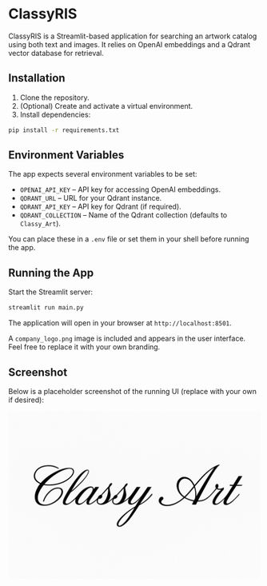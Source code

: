 # ClassyRIS

ClassyRIS is a Streamlit-based application for searching an artwork catalog using both text and images. It relies on OpenAI embeddings and a Qdrant vector database for retrieval.

## Installation

1. Clone the repository.
2. (Optional) Create and activate a virtual environment.
3. Install dependencies:

```bash
pip install -r requirements.txt
```

## Environment Variables

The app expects several environment variables to be set:

- `OPENAI_API_KEY` – API key for accessing OpenAI embeddings.
- `QDRANT_URL` – URL for your Qdrant instance.
- `QDRANT_API_KEY` – API key for Qdrant (if required).
- `QDRANT_COLLECTION` – Name of the Qdrant collection (defaults to `Classy_Art`).

You can place these in a `.env` file or set them in your shell before running the app.

## Running the App

Start the Streamlit server:

```bash
streamlit run main.py
```

The application will open in your browser at `http://localhost:8501`.

A `company_logo.png` image is included and appears in the user interface. Feel free to replace it with your own branding.

## Screenshot

Below is a placeholder screenshot of the running UI (replace with your own if desired):

![Screenshot](company_logo.png)

